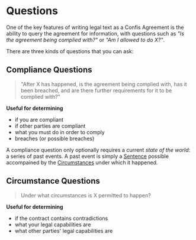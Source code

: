 # Questions

One of the key features of writing legal text as a Confis Agreement is the ability to query the agreement for information, with questions such as _"Is the agreement being complied with?"_ or _"Am I allowed to do X?"_.

There are three kinds of questions that you can ask:

## Compliance Questions
> "After X has happened, is the agreement being complied with, has it been breached, and are there further requirements for it to be complied with?"

**Useful for determining** 
- if you are compliant
- if other parties are compliant
- what you must do in order to comply
- breaches (or possible breaches)

A compliance question only optionally requires a current _state of the world_: a series of past events. A past event is simply a [Sentence](Language/Declarations.md#sentences) possible accompained by the [Circumstances](Language/Circumstances.md) under which it happened.

## Circumstance Questions
> Under what circumstances is X permitted to happen?
 
 **Useful for determining**
- if the contract contains contradictions
- what your legal capabilities are
- what other parties' legal capabilities are

